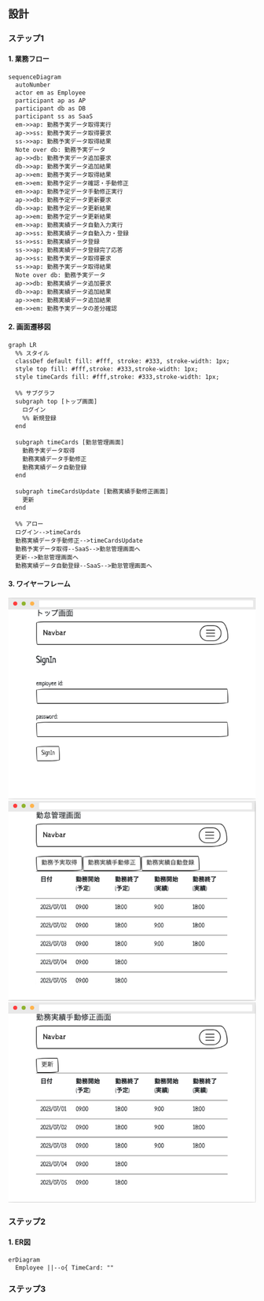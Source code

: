 ## 設計

### ステップ1

#### 1. 業務フロー
```mermaid
sequenceDiagram
  autoNumber
  actor em as Employee
  participant ap as AP
  participant db as DB
  participant ss as SaaS
  em->>ap: 勤務予実データ取得実行
  ap->>ss: 勤務予実データ取得要求
  ss->>ap: 勤務予実データ取得結果
  Note over db: 勤務予実データ
  ap->>db: 勤務予実データ追加要求
  db->>ap: 勤務予実データ追加結果
  ap->>em: 勤務予実データ取得結果
  em->>em: 勤務予定データ確認・手動修正
  em->>ap: 勤務予定データ手動修正実行
  ap->>db: 勤務予定データ更新要求
  db->>ap: 勤務予定データ更新結果
  ap->>em: 勤務予定データ更新結果
  em->>ap: 勤務実績データ自動入力実行
  ap->>ss: 勤務実績データ自動入力・登録
  ss->>ss: 勤務実績データ登録
  ss->>ap: 勤務実績データ登録完了応答
  ap->>ss: 勤務予実データ取得要求
  ss->>ap: 勤務予実データ取得結果
  Note over db: 勤務予実データ
  ap->>db: 勤務実績データ追加要求
  db->>ap: 勤務実績データ追加結果
  ap->>em: 勤務実績データ追加結果
  em->>em: 勤務予実データの差分確認
```

#### 2. 画面遷移図
```mermaid
graph LR
  %% スタイル
  classDef default fill: #fff, stroke: #333, stroke-width: 1px;
  style top fill: #fff,stroke: #333,stroke-width: 1px;
  style timeCards fill: #fff,stroke: #333,stroke-width: 1px;

  %% サブグラフ
  subgraph top [トップ画面]
    ログイン
    %% 新規登録
  end
  
  subgraph timeCards [勤怠管理画面]
    勤務予実データ取得
    勤務実績データ手動修正
    勤務実績データ自動登録
  end

  subgraph timeCardsUpdate [勤務実績手動修正画面]
    更新
  end
  
  %% アロー
  ログイン-->timeCards
  勤務実績データ手動修正-->timeCardsUpdate
  勤務予実データ取得--SaaS-->勤怠管理画面へ
  更新-->勤怠管理画面へ
  勤務実績データ自動登録--SaaS-->勤怠管理画面へ
```

#### 3. ワイヤーフレーム
![Top](Top.png)
![TimeCards](TimeCards.png)
![TimeCardsUpdate](TimeCardsUpdate.png)


### ステップ2

#### 1. ER図

```mermaid
erDiagram
  Employee ||--o{ TimeCard: ""
```

### ステップ3
